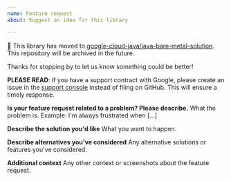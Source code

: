 ```yaml
---
name: Feature request
about: Suggest an idea for this library

---
```


:bus: This library has moved to
[google-cloud-java/java-bare-metal-solution](
https://github.com/googleapis/google-cloud-java/tree/main/java-bare-metal-solution).
This repository will be archived in the future.

Thanks for stopping by to let us know something could be better!

**PLEASE READ**: If you have a support contract with Google, please create an issue in the [support console](https://cloud.google.com/support/) instead of filing on GitHub. This will ensure a timely response.

**Is your feature request related to a problem? Please describe.**
What the problem is. Example: I'm always frustrated when [...]

**Describe the solution you'd like**
What you want to happen.

**Describe alternatives you've considered**
Any alternative solutions or features you've considered.

**Additional context**
Any other context or screenshots about the feature request.
